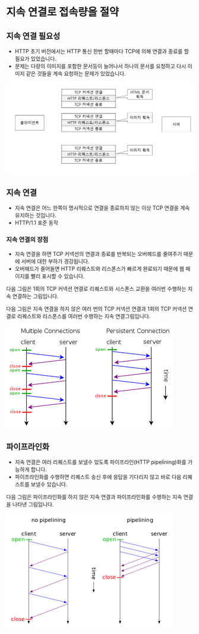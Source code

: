 # 지속 연결로 접속량을 절약

## 지속 연결 필요성

- HTTP 초기 버전에서는 HTTP 통신 한번 할때마다 TCP에 의해 연결과 종료를 할 필요가 있었습니다.
- 문제는 다량의 이미지를 포함한 문서등이 늘어나서 하나의 문서를 요청하고 다시 이미지 같은 것들을 계속 요청하는 문제가 있었습니다.

![img.png](img.png)

## 지속 연결

- 지속 연결은 어느 한쪽이 명시적으로 연결을 종료하지 않는 이상 TCP 연결을 계속 유지하는 것입니다.
- HTTP/1.1 표준 동작

### 지속 연결의 장점

- 지속 연결을 하면 TCP 커넥션의 연결과 종료를 반복되는 오버헤드를 줄여주기 때문에 서버에 대한 부하가 경강됩니다.
- 오버헤드가 줄어들면 HTTP 리퀘스트와 리스폰스가 빠르게 완료되기 때문에 웹 페이지를 빨리 표시할 수 있습니다.

다음 그림은 1회의 TCP 커넥션 연결로 리퀘스트와 시스폰스 교환을 여러번 수행하는 지속 연결하는 그림입니다.

다음 그림은 지속 연결을 하지 않은 여러 번의 TCP 커넥션 연결과 1회의 TCP 커넥션 연결로 리퀘스트와 리스폰스를 여러번 수행하는 지속 연결그림입니다.

![](img_1.png)

## 파이프라인화

- 지속 연결은 여러 리퀘스트를 보낼수 있도록 파이프라인(HTTP pipelining)화를 가능하게 합니다.
- 파이프라인화를 수행하면 리퀘스트 송신 후에 응답을 기다리지 않고 바로 다음 리퀘스트를 보낼수 있습니다.

다음 그림은 파이프라인화를 하지 않은 지속 연결과 파이프라인화를 수행하는 지속 연결을 나타낸 그림입니다.

![](img_2.png)

